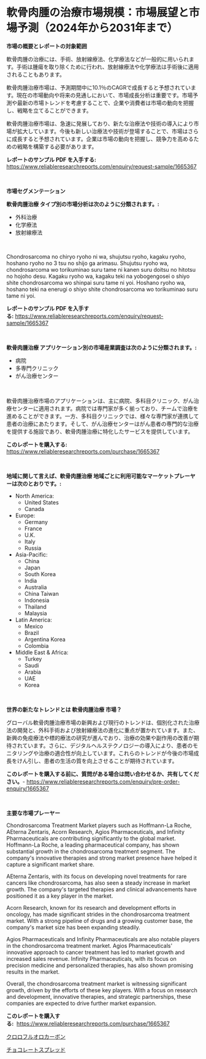 <p><h1>軟骨肉腫の治療市場規模：市場展望と市場予測（2024年から2031年まで）</h1></p><p><strong>市場の概要とレポートの対象範囲</strong></p>
<p><p>軟骨肉腫の治療には、手術、放射線療法、化学療法などが一般的に用いられます。手術は腫瘍を取り除くために行われ、放射線療法や化学療法は手術後に適用されることもあります。</p><p>軟骨肉腫治療市場は、予測期間中に10.1％のCAGRで成長すると予想されています。現在の市場動向や将来の見通しにおいて、市場成長分析は重要です。市場予測や最新の市場トレンドを考慮することで、企業や消費者は市場の動向を把握し、戦略を立てることができます。</p><p>軟骨肉腫治療市場は、急速に発展しており、新たな治療法や技術の導入により市場が拡大しています。今後も新しい治療法や技術が登場することで、市場はさらに成長すると予想されています。企業は市場の動向を把握し、競争力を高めるための戦略を構築する必要があります。</p></p>
<p><strong>レポートのサンプル PDF を入手する:</strong> <a href="https://www.reliableresearchreports.com/enquiry/request-sample/1665367">https://www.reliableresearchreports.com/enquiry/request-sample/1665367</a></p>
<p>&nbsp;</p>
<p><strong>市場セグメンテーション</strong></p>
<p><strong>軟骨肉腫治療 タイプ別の市場分析は次のように分類されます。:</strong></p>
<p><ul><li>外科治療</li><li>化学療法</li><li>放射線療法</li></ul></p>
<p>&nbsp;</p>
<p><p>Chondrosarcoma no chiryo ryoho ni wa, shujutsu ryoho, kagaku ryoho, hoshano ryoho no 3 tsu no shijo ga arimasu. Shujutsu ryoho wa, chondrosarcoma wo torikuminao suru tame ni kanen suru doitsu no hitotsu no hojoho desu. Kagaku ryoho wa, kagaku teki na yobogengosei o shiyo shite chondrosarcoma wo shinpai suru tame ni yoi. Hoshano ryoho wa, hoshano teki na enerugi o shiyo shite chondrosarcoma wo torikuminao suru tame ni yoi.</p></p>
<p><strong>レポートのサンプル PDF を入手する:</strong>&nbsp;<a href="https://www.reliableresearchreports.com/enquiry/request-sample/1665367">https://www.reliableresearchreports.com/enquiry/request-sample/1665367</a></p>
<p>&nbsp;</p>
<p><strong> 軟骨肉腫治療 アプリケーション別の市場産業調査は次のように分類されます。:</strong></p>
<p><ul><li>病院</li><li>多専門クリニック</li><li>がん治療センター</li></ul></p>
<p>&nbsp;</p>
<p><p>軟骨肉腫治療市場のアプリケーションは、主に病院、多科目クリニック、がん治療センターに適用されます。病院では専門家が多く揃っており、チームで治療を進めることができます。一方、多科目クリニックでは、様々な専門家が連携して患者の治療にあたります。そして、がん治療センターはがん患者の専門的な治療を提供する施設であり、軟骨肉腫治療に特化したサービスを提供しています。</p></p>
<p><strong>このレポートを購入する:</strong>&nbsp; <a href="https://www.reliableresearchreports.com/purchase/1665367">https://www.reliableresearchreports.com/purchase/1665367</a></p>
<p>&nbsp;</p>
<p><strong>地域に関して言えば、軟骨肉腫治療 地域ごとに利用可能なマーケットプレーヤーは次のとおりです。:</strong></p>
<p><ul>
    <li>
        North America:
        <ul>
            <li>United States</li>
            <li>Canada</li>
        </ul>
    </li>
    <li>
        Europe:
        <ul>
            <li>Germany</li>
            <li>France</li>
            <li>U.K.</li>
            <li>Italy</li>
            <li>Russia</li>
        </ul>
    </li>
    <li>
        Asia-Pacific:
        <ul>
            <li>China</li>
            <li>Japan</li>
            <li>South Korea</li>
            <li>India</li>
            <li>Australia</li>
            <li>China Taiwan</li>
            <li>Indonesia</li>
            <li>Thailand</li>
            <li>Malaysia</li>
        </ul>
    </li>
    <li>
        Latin America:
        <ul>
            <li>Mexico</li>
            <li>Brazil</li>
            <li>Argentina Korea</li>
            <li>Colombia</li>
        </ul>
    </li>
    <li>
        Middle East & Africa:
        <ul>
            <li>Turkey</li>
            <li>Saudi</li>
            <li>Arabia</li>
            <li>UAE</li>
            <li>Korea</li>
        </ul>
    </li>
    </ul></p>
<p>&nbsp;</p>
<p><strong>世界の新たなトレンドとは 軟骨肉腫治療 市場？</strong></p>
<p><p>グローバル軟骨肉腫治療市場の新興および現行のトレンドは、個別化された治療法の開発と、外科手術および放射線療法の進化に重点が置かれています。また、新興の免疫療法や標的療法の研究が進んでおり、治療の効果や副作用の改善が期待されています。さらに、デジタルヘルステクノロジーの導入により、患者のモニタリングや治療の適合性が向上しています。これらのトレンドが今後の市場成長をけん引し、患者の生活の質を向上させることが期待されています。</p></p>
<p><strong>このレポートを購入する前に、質問がある場合は問い合わせるか、共有してください。</strong>- <a href="https://www.reliableresearchreports.com/enquiry/pre-order-enquiry/1665367">https://www.reliableresearchreports.com/enquiry/pre-order-enquiry/1665367</a></p>
<p>&nbsp;</p>
<p><strong>主要な市場プレーヤー</strong></p>
<p><p>Chondrosarcoma Treatment Market players such as Hoffmann-La Roche, AEterna Zentaris, Acorn Research, Agios Pharmaceuticals, and Infinity Pharmaceuticals are contributing significantly to the global market. Hoffmann-La Roche, a leading pharmaceutical company, has shown substantial growth in the chondrosarcoma treatment segment. The company's innovative therapies and strong market presence have helped it capture a significant market share.</p><p>AEterna Zentaris, with its focus on developing novel treatments for rare cancers like chondrosarcoma, has also seen a steady increase in market growth. The company's targeted therapies and clinical advancements have positioned it as a key player in the market.</p><p>Acorn Research, known for its research and development efforts in oncology, has made significant strides in the chondrosarcoma treatment market. With a strong pipeline of drugs and a growing customer base, the company's market size has been expanding steadily.</p><p>Agios Pharmaceuticals and Infinity Pharmaceuticals are also notable players in the chondrosarcoma treatment market. Agios Pharmaceuticals' innovative approach to cancer treatment has led to market growth and increased sales revenue. Infinity Pharmaceuticals, with its focus on precision medicine and personalized therapies, has also shown promising results in the market.</p><p>Overall, the chondrosarcoma treatment market is witnessing significant growth, driven by the efforts of these key players. With a focus on research and development, innovative therapies, and strategic partnerships, these companies are expected to drive further market expansion.</p></p>
<p><strong>このレポートを購入する:</strong>&nbsp;&nbsp;<a href="https://www.reliableresearchreports.com/purchase/1665367">https://www.reliableresearchreports.com/purchase/1665367</a></p>
<p><p><a href="https://github.com/vlcostes/Market-Research-Report-List-1/blob/main/308190214676.md">クロロフルオロカーボン</a></p><p><a href="https://github.com/EstaSprer20231/Market-Research-Report-List-1/blob/main/955832514677.md">チョコレートスプレッド</a></p></p>
